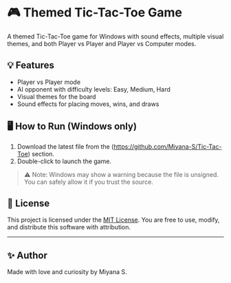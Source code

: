 # 🎮 Themed Tic-Tac-Toe Game

A themed Tic-Tac-Toe game for Windows with sound effects, multiple visual themes, and both Player vs Player and Player vs Computer modes.

## 💡 Features

- Player vs Player mode
- AI opponent with difficulty levels: Easy, Medium, Hard
- Visual themes for the board
- Sound effects for placing moves, wins, and draws

## 🖥️ How to Run (Windows only)

1. Download the latest file from the (https://github.com/Miyana-S/Tic-Tac-Toe) section.
2. Double-click to launch the game.

> ⚠️ Note: Windows may show a warning because the file is unsigned. You can safely allow it if you trust the source.

## 📜 License

This project is licensed under the [MIT License](LICENSE). You are free to use, modify, and distribute this software with attribution.

---

## ✨ Author

Made with love and curiosity by Miyana S.
